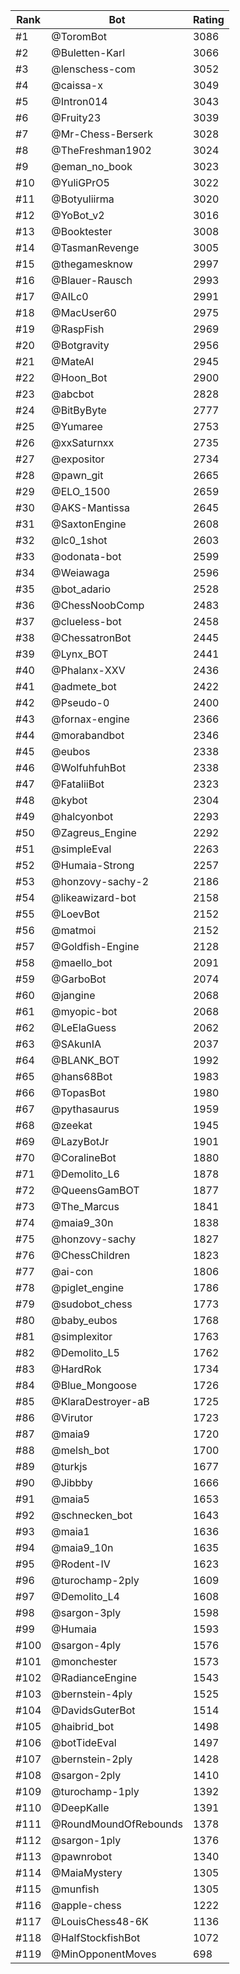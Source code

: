 Rank|Bot|Rating
---|---|---
#1|@ToromBot|3086
#2|@Buletten-Karl|3066
#3|@lenschess-com|3052
#4|@caissa-x|3049
#5|@Intron014|3043
#6|@Fruity23|3039
#7|@Mr-Chess-Berserk|3028
#8|@TheFreshman1902|3024
#9|@eman_no_book|3023
#10|@YuliGPrO5|3022
#11|@Botyuliirma|3020
#12|@YoBot_v2|3016
#13|@Booktester|3008
#14|@TasmanRevenge|3005
#15|@thegamesknow|2997
#16|@Blauer-Rausch|2993
#17|@AILc0|2991
#18|@MacUser60|2975
#19|@RaspFish|2969
#20|@Botgravity|2956
#21|@MateAI|2945
#22|@Hoon_Bot|2900
#23|@abcbot|2828
#24|@BitByByte|2777
#25|@Yumaree|2753
#26|@xxSaturnxx|2735
#27|@expositor|2734
#28|@pawn_git|2665
#29|@ELO_1500|2659
#30|@AKS-Mantissa|2645
#31|@SaxtonEngine|2608
#32|@lc0_1shot|2603
#33|@odonata-bot|2599
#34|@Weiawaga|2596
#35|@bot_adario|2528
#36|@ChessNoobComp|2483
#37|@clueless-bot|2458
#38|@ChessatronBot|2445
#39|@Lynx_BOT|2441
#40|@Phalanx-XXV|2436
#41|@admete_bot|2422
#42|@Pseudo-0|2400
#43|@fornax-engine|2366
#44|@morabandbot|2346
#45|@eubos|2338
#46|@WolfuhfuhBot|2338
#47|@FataliiBot|2323
#48|@kybot|2304
#49|@halcyonbot|2293
#50|@Zagreus_Engine|2292
#51|@simpleEval|2263
#52|@Humaia-Strong|2257
#53|@honzovy-sachy-2|2186
#54|@likeawizard-bot|2158
#55|@LoevBot|2152
#56|@matmoi|2152
#57|@Goldfish-Engine|2128
#58|@maello_bot|2091
#59|@GarboBot|2074
#60|@jangine|2068
#61|@myopic-bot|2068
#62|@LeElaGuess|2062
#63|@SAkunIA|2037
#64|@BLANK_BOT|1992
#65|@hans68Bot|1983
#66|@TopasBot|1980
#67|@pythasaurus|1959
#68|@zeekat|1945
#69|@LazyBotJr|1901
#70|@CoralineBot|1880
#71|@Demolito_L6|1878
#72|@QueensGamBOT|1877
#73|@The_Marcus|1841
#74|@maia9_30n|1838
#75|@honzovy-sachy|1827
#76|@ChessChildren|1823
#77|@ai-con|1806
#78|@piglet_engine|1786
#79|@sudobot_chess|1773
#80|@baby_eubos|1768
#81|@simplexitor|1763
#82|@Demolito_L5|1762
#83|@HardRok|1734
#84|@Blue_Mongoose|1726
#85|@KlaraDestroyer-aB|1725
#86|@Virutor|1723
#87|@maia9|1720
#88|@melsh_bot|1700
#89|@turkjs|1677
#90|@Jibbby|1666
#91|@maia5|1653
#92|@schnecken_bot|1643
#93|@maia1|1636
#94|@maia9_10n|1635
#95|@Rodent-IV|1623
#96|@turochamp-2ply|1609
#97|@Demolito_L4|1608
#98|@sargon-3ply|1598
#99|@Humaia|1593
#100|@sargon-4ply|1576
#101|@monchester|1573
#102|@RadianceEngine|1543
#103|@bernstein-4ply|1525
#104|@DavidsGuterBot|1514
#105|@haibrid_bot|1498
#106|@botTideEval|1497
#107|@bernstein-2ply|1428
#108|@sargon-2ply|1410
#109|@turochamp-1ply|1392
#110|@DeepKalle|1391
#111|@RoundMoundOfRebounds|1378
#112|@sargon-1ply|1376
#113|@pawnrobot|1340
#114|@MaiaMystery|1305
#115|@munfish|1305
#116|@apple-chess|1222
#117|@LouisChess48-6K|1136
#118|@HalfStockfishBot|1072
#119|@MinOpponentMoves|698
